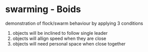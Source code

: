 # swarming - Boids

demonstration of flock/swarm behaviour by applying 3 conditions
1. objects will be inclined to follow single leader
2. objects will allign speed when they are close
3. objects will need personal space when close together
